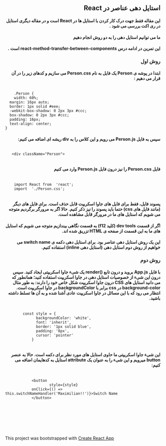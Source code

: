 
<div dir="rtl">  
    <p><h2>استایل دهی عناصر در React</h2></p>  
    <p><h4>این مقاله فقط جهت درک کار کردن با استایل ها در React است و در مقاله دیگری استایل در ری اکت بررسی می شود .</h4></p>  
    <p><h4>ما می توانیم استایل دهی را به دو روش انجام دهیم</h4></p>  
    <p><h4>این تمرین در ادامه درس react-method-transfer-between-components است .</h4></p>
        <p><h3>روش اول</h3></p>
    <p><h4>ابتدا در پوشه ی Person یک فایل به نام Person.css می  سازیم و کدهای زیر را در آن قرار می دهیم :</h4></p> 
<pre dir="ltr"> ‍‍‍<code>
    .Person {  
    width: 60%;  
  margin: 16px auto;  
  border: 1px solid #eee;  
  -webkit-box-shadow: 0 2px 3px #ccc;  
  box-shadow: 0 2px 3px #ccc;  
  padding: 16px;  
  text-align: center;  
}</code></pre>
    <p><h4>سپس به فایل Person.js می رویم و این کلاس را به div ریشه ای اضافه می کنیم:</h4></p> 
    <pre dir="ltr"><code>
   &lt;div className="Person"&gt;
   </code></pre>
    <p><h4>فایل Person.css را نیز درون فایل Person.js وارد می کنیم</h4></p> 
    <pre dir="ltr"> ‍‍‍<code>
    import React from  'react';
    import  './Person.css';
    </code></pre>
    <p><h4>پسوند فایل، فقط برای فایل های جاوا اسکریپت قابل حذف است. برای فایل های دیگر (مانند فایل های css) حتما باید پسوند را نیز ذکر کنیم. حالا اگر به مرورگر برگردیم متوجه می شویم که استایل های ما در مرورگر قابل مشاهده است.</h4></p> 
    <p><h4>اگر از قسمت dev tools (کلید f12) به قسمت <head> نگاهی بیندازیم متوجه می شویم که استایل های ما به این قسمت از صفحه ی HTML تزریق شده اند.</h4></p>              
    <p><h4>
    این یک روش استایل دهی عناصر بود. برای استایل دهی دکمه ی switch name می خواهیم از روش دوم استایل دهی (استایل دهی inline) استفاده کنیم.
    </h4></p>
    <p><h3>روش دوم</h3></p>
    <p><h4>با فایل App.js بروید و درون تابع ()render یک شیء جاوا اسکریپتی ایجاد کنید. سپس درون این شیء از خصوصیات استایل دهی در جاوا اسکریپت استفاده کنید؛ همانطور که می دانید استایل های CSS درون جاوا اسکریپت شکل خاص خود را دارند: به طور مثال background-color در css برابر با backgroundColor در جاوا اسکریپت است. انتظار می رود که با این مسائل در جاوا اسکریپت عادی آشنا شده و به آن ها تسلط داشته باشید.</h4></p>
    <pre dir="ltr"> ‍‍‍<code>
        const style = {
              backgroundColor: 'white',
              font: 'inherit',
              border: '1px solid blue',
              padding: '8px',
              cursor: 'pointer'
            }
    </code></pre>
    <p><h4>این شیء جاوا اسکریپتی ما حاوی استایل های مورد نظر برای دکمه است. حالا به عنصر button میرویم و این شیء را به عنوان یک attribute استایل به کدهایمان اضافه می کنیم:</h4></p>
    <pre dir="ltr"> ‍‍‍<code>
            &lt;button
                    style={style}
            onClick={() => this.switchNameHandler('Maximilian!!')}&gt;Switch Name
            &lt;/button&gt;
        </code></pre>
    <p><h4></h4></p>
    <p><h4></h4></p>
    <p><h4></h4></p>
    <p><h4></h4></p>
</div>  
<br /><br /><br /><br />  
  
<p>This project was bootstrapped with <a href="https://github.com/facebookincubator/create-react-app">Create React App</a></p>